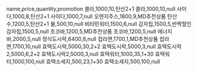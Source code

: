 name,price,quantity,promotion
콜라,1000,10,탄산2+1
콜라,1000,10,null
사이다,1000,8,탄산2+1
사이다,1000,7,null
오렌지주스,1800,9,MD추천상품
탄산수,1200,5,탄산2+1
물,500,10,null
비타민워터,1500,6,null
감자칩,1500,5,반짝할인
감자칩,1500,5,null
초코바,1200,5,MD추천상품
초코바,1200,5,null
에너지바,2000,5,null
정식도시락,6400,8,null
컵라면,1700,1,MD추천상품
컵라면,1700,10,null
효택도시락,5000,30,2+2
효택도시락,5000,3,null
효택도시락2,5000,6,2+2
효택도시락2,5000,3,null
효택워터,1000,35,1+30
효택워터,1000,100,null
효택소세지,500,23,1+30
효택소세지,500,100,null
